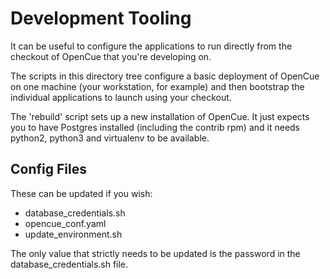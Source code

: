 # Development Tooling

It can be useful to configure the applications to run directly from the
checkout of OpenCue that you're developing on.

The scripts in this directory tree configure a basic deployment of OpenCue on
one machine (your workstation, for example) and then bootstrap the individual
applications to launch using your checkout.

The 'rebuild' script sets up a new installation of OpenCue. It just expects you
to have Postgres installed (including the contrib rpm) and it needs python2,
python3 and virtualenv to be available.

## Config Files

These can be updated if you wish:

- database_credentials.sh
- opencue_conf.yaml
- update_environment.sh

The only value that strictly needs to be updated is the password in the
database_credentials.sh file.

